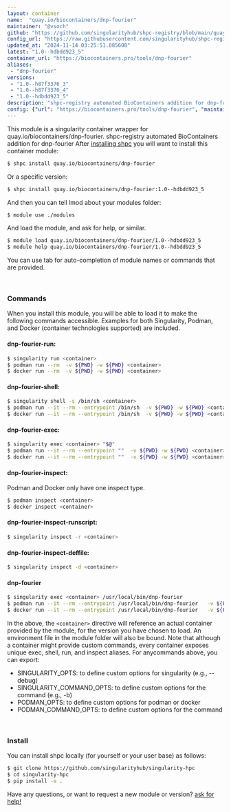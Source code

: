 ```yaml
---
layout: container
name:  "quay.io/biocontainers/dnp-fourier"
maintainer: "@vsoch"
github: "https://github.com/singularityhub/shpc-registry/blob/main/quay.io/biocontainers/dnp-fourier/container.yaml"
config_url: "https://raw.githubusercontent.com/singularityhub/shpc-registry/main/quay.io/biocontainers/dnp-fourier/container.yaml"
updated_at: "2024-11-14 03:25:51.885608"
latest: "1.0--hdbdd923_5"
container_url: "https://biocontainers.pro/tools/dnp-fourier"
aliases:
 - "dnp-fourier"
versions:
 - "1.0--h87f3376_3"
 - "1.0--h87f3376_4"
 - "1.0--hdbdd923_5"
description: "shpc-registry automated BioContainers addition for dnp-fourier"
config: {"url": "https://biocontainers.pro/tools/dnp-fourier", "maintainer": "@vsoch", "description": "shpc-registry automated BioContainers addition for dnp-fourier", "latest": {"1.0--hdbdd923_5": "sha256:98f1de2e4131260ebcb614e9c74389c922c603eaafc6067165eb46232cac31f5"}, "tags": {"1.0--h87f3376_3": "sha256:5876b3d64a4e0efc23a01378557fcd6cf0c3178bab69c3ada307d6ffb3fc3407", "1.0--h87f3376_4": "sha256:945e437e9f0dc5069f3b88d537be1eb567f7d869afbaabb426d8dfb9bb2493e7", "1.0--hdbdd923_5": "sha256:98f1de2e4131260ebcb614e9c74389c922c603eaafc6067165eb46232cac31f5"}, "docker": "quay.io/biocontainers/dnp-fourier", "aliases": {"dnp-fourier": "/usr/local/bin/dnp-fourier"}}
---
```


This module is a singularity container wrapper for quay.io/biocontainers/dnp-fourier.
shpc-registry automated BioContainers addition for dnp-fourier
After [installing shpc](#install) you will want to install this container module:


```bash
$ shpc install quay.io/biocontainers/dnp-fourier
```

Or a specific version:

```bash
$ shpc install quay.io/biocontainers/dnp-fourier:1.0--hdbdd923_5
```

And then you can tell lmod about your modules folder:

```bash
$ module use ./modules
```

And load the module, and ask for help, or similar.

```bash
$ module load quay.io/biocontainers/dnp-fourier/1.0--hdbdd923_5
$ module help quay.io/biocontainers/dnp-fourier/1.0--hdbdd923_5
```

You can use tab for auto-completion of module names or commands that are provided.

<br>

### Commands

When you install this module, you will be able to load it to make the following commands accessible.
Examples for both Singularity, Podman, and Docker (container technologies supported) are included.

#### dnp-fourier-run:

```bash
$ singularity run <container>
$ podman run --rm  -v ${PWD} -w ${PWD} <container>
$ docker run --rm  -v ${PWD} -w ${PWD} <container>
```

#### dnp-fourier-shell:

```bash
$ singularity shell -s /bin/sh <container>
$ podman run --it --rm --entrypoint /bin/sh  -v ${PWD} -w ${PWD} <container>
$ docker run --it --rm --entrypoint /bin/sh  -v ${PWD} -w ${PWD} <container>
```

#### dnp-fourier-exec:

```bash
$ singularity exec <container> "$@"
$ podman run --it --rm --entrypoint ""  -v ${PWD} -w ${PWD} <container> "$@"
$ docker run --it --rm --entrypoint ""  -v ${PWD} -w ${PWD} <container> "$@"
```

#### dnp-fourier-inspect:

Podman and Docker only have one inspect type.

```bash
$ podman inspect <container>
$ docker inspect <container>
```

#### dnp-fourier-inspect-runscript:

```bash
$ singularity inspect -r <container>
```

#### dnp-fourier-inspect-deffile:

```bash
$ singularity inspect -d <container>
```


#### dnp-fourier

```bash
$ singularity exec <container> /usr/local/bin/dnp-fourier
$ podman run --it --rm --entrypoint /usr/local/bin/dnp-fourier   -v ${PWD} -w ${PWD} <container> -c " $@"
$ docker run --it --rm --entrypoint /usr/local/bin/dnp-fourier   -v ${PWD} -w ${PWD} <container> -c " $@"
```



In the above, the `<container>` directive will reference an actual container provided
by the module, for the version you have chosen to load. An environment file in the
module folder will also be bound. Note that although a container
might provide custom commands, every container exposes unique exec, shell, run, and
inspect aliases. For anycommands above, you can export:

 - SINGULARITY_OPTS: to define custom options for singularity (e.g., --debug)
 - SINGULARITY_COMMAND_OPTS: to define custom options for the command (e.g., -b)
 - PODMAN_OPTS: to define custom options for podman or docker
 - PODMAN_COMMAND_OPTS: to define custom options for the command

<br>

### Install

You can install shpc locally (for yourself or your user base) as follows:

```bash
$ git clone https://github.com/singularityhub/singularity-hpc
$ cd singularity-hpc
$ pip install -e .
```

Have any questions, or want to request a new module or version? [ask for help!](https://github.com/singularityhub/singularity-hpc/issues)